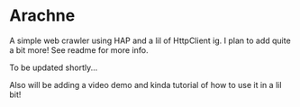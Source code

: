 # Arachne
A simple web crawler using HAP and a lil of HttpClient ig. I plan to add quite a bit more! See readme for more info.

To be updated shortly...

Also will be adding a video demo and kinda tutorial of how to use it in a lil bit!
